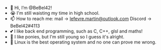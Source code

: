 - 👋 Hi, I’m @BeBel42!
- :sob: I'm still waisting my time in high school.
- 📫 How to reach me: mail -> lefevre.martin@outlook.com Discord -> BeBel42#4113
- :two_hearts: I like back end programming, such as C, C++, glsl and maths!
- :horse: I like ponies, but I'm still young so I guess it's alright.
- :penguin: Linux is the best operating system and no one can prove me wrong.

<!---
BeBel42/BeBel42 is a ✨ special ✨ repository because its `README.md` (this file) appears on your GitHub profile.
You can click the Preview link to take a look at your changes.
--->
